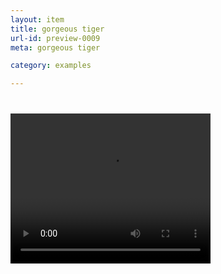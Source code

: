 ```yaml
---
layout: item
title: gorgeous tiger
url-id: preview-0009
meta: gorgeous tiger

category: examples

---
```


<div class="embed-responsive embed-responsive-16by9" style="margin-top: 40px;">
  <video width="320" height="240" controls>
	  <source src="../../assets/video/video-0009.mp4" type="video/mp4">
	Your browser does not support the video tag.
  </video>
</div>
